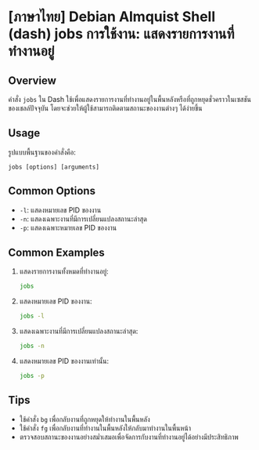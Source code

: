 # [ภาษาไทย] Debian Almquist Shell (dash) jobs การใช้งาน: แสดงรายการงานที่ทำงานอยู่

## Overview
คำสั่ง `jobs` ใน Dash ใช้เพื่อแสดงรายการงานที่ทำงานอยู่ในพื้นหลังหรือที่ถูกหยุดชั่วคราวในเซสชันของเชลล์ปัจจุบัน โดยจะช่วยให้ผู้ใช้สามารถติดตามสถานะของงานต่างๆ ได้ง่ายขึ้น

## Usage
รูปแบบพื้นฐานของคำสั่งคือ:
```
jobs [options] [arguments]
```

## Common Options
- `-l`: แสดงหมายเลข PID ของงาน
- `-n`: แสดงเฉพาะงานที่มีการเปลี่ยนแปลงสถานะล่าสุด
- `-p`: แสดงเฉพาะหมายเลข PID ของงาน

## Common Examples
1. แสดงรายการงานทั้งหมดที่ทำงานอยู่:
   ```sh
   jobs
   ```

2. แสดงหมายเลข PID ของงาน:
   ```sh
   jobs -l
   ```

3. แสดงเฉพาะงานที่มีการเปลี่ยนแปลงสถานะล่าสุด:
   ```sh
   jobs -n
   ```

4. แสดงหมายเลข PID ของงานเท่านั้น:
   ```sh
   jobs -p
   ```

## Tips
- ใช้คำสั่ง `bg` เพื่อกลับงานที่ถูกหยุดให้ทำงานในพื้นหลัง
- ใช้คำสั่ง `fg` เพื่อกลับงานที่ทำงานในพื้นหลังให้กลับมาทำงานในพื้นหน้า
- ตรวจสอบสถานะของงานอย่างสม่ำเสมอเพื่อจัดการกับงานที่ทำงานอยู่ได้อย่างมีประสิทธิภาพ
